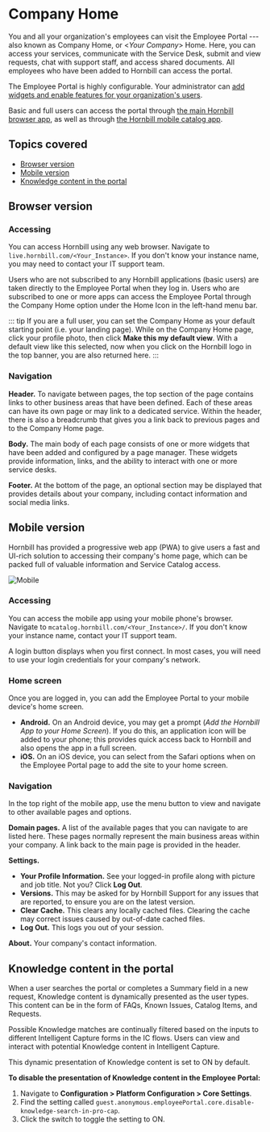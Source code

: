 # Company Home
You and all your organization's employees can visit the Employee Portal --- also known as Company Home, or <*Your Company*> Home. Here, you can access your services, communicate with the Service Desk, submit and view requests, chat with support staff, and access shared documents. All employees who have been added to Hornbill can access the portal.

The Employee Portal is highly configurable. Your administrator can [add widgets and enable features for your organization's users](/esp-config/customize/employee-portal/employee-portal-configuration).

Basic and full users can access the portal through [the main Hornbill browser app](/esp-user-guide/company-home#browser-version), as well as through [the Hornbill mobile catalog app](/esp-user-guide/company-home#mobile-version).

## Topics covered
* [Browser version](/esp-user-guide/company-home#browser-version)
* [Mobile version](/esp-user-guide/company-home#mobile-version)
* [Knowledge content in the portal](/esp-user-guide/company-home#knowledge-content-in-the-portal)

## Browser version
### Accessing
You can access Hornbill using any web browser. Navigate to `live.hornbill.com/<Your_Instance>`. If you don't know your instance name, you may need to contact your IT support team. 

Users who are not subscribed to any Hornbill applications (basic users) are taken directly to the Employee Portal when they log in. Users who are subscribed to one or more apps can access the Employee Portal through the Company Home option under the Home Icon in the left-hand menu bar.

::: tip
If you are a full user, you can set the Company Home as your default starting point (i.e. your landing page). While on the Company Home page, click your profile photo, then click **Make this my default view**. With a default view like this selected, now when you click on the Hornbill logo in the top banner, you are also returned here.
:::

### Navigation
**Header.** To navigate between pages, the top section of the page contains links to other business areas that have been defined. Each of these areas can have its own page or may link to a dedicated service. Within the header, there is also a breadcrumb that gives you a link back to previous pages and to the Company Home page.

**Body.** The main body of each page consists of one or more widgets that have been added and configured by a page manager. These widgets provide information, links, and the ability to interact with one or more service desks.

**Footer.** At the bottom of the page, an optional section may be displayed that provides details about your company, including contact information and social media links.


## Mobile version
Hornbill has provided a progressive web app (PWA) to give users a fast and UI-rich solution to accessing their company's home page, which can be packed full of valuable information and Service Catalog access.

![Mobile](/_books/esp-user-guide/images/mobile-home.png)

### Accessing
You can access the mobile app using your mobile phone's browser. Navigate to `mcatalog.hornbill.com/<Your_Instance>/`. If you don't know your instance name, contact your IT support team.

A login button displays when you first connect. In most cases, you will need to use your login credentials for your company's network.

### Home screen
Once you are logged in, you can add the Employee Portal to your mobile device's home screen.

* **Android.** On an Android device, you may get a prompt (*Add the Hornbill App to your Home Screen*). If you do this, an application icon will be added to your phone; this provides quick access back to Hornbill and also opens the app in a full screen.
* **iOS.** On an iOS device, you can select from the Safari options when on the Employee Portal page to add the site to your home screen.

### Navigation
In the top right of the mobile app, use the menu button to view and navigate to other available pages and options.

**Domain pages.** A list of the available pages that you can navigate to are listed here. These pages normally represent the main business areas within your company. A link back to the main page is provided in the header.

**Settings.**

* **Your Profile Information.** See your logged-in profile along with picture and job title. Not you? Click **Log Out**.
* **Versions.** This may be asked for by Hornbill Support for any issues that are reported, to ensure you are on the latest version.
* **Clear Cache.** This clears any locally cached files. Clearing the cache may correct issues caused by out-of-date cached files.
* **Log Out.** This logs you out of your session.

**About.** Your company's contact information.

## Knowledge content in the portal

When a user searches the portal or completes a Summary field in a new request, Knowledge content is dynamically presented as the user types. This content can be in the form of FAQs, Known Issues, Catalog Items, and Requests.

Possible Knowledge matches are continually filtered based on the inputs to different Intelligent Capture forms in the IC flows. Users can view and interact with potential Knowledge content in Intelligent Capture.

This dynamic presentation of Knowledge content is set to ON by default.

**To disable the presentation of Knowledge content in the Employee Portal:**
1. Navigate to **Configuration > Platform Configuration > Core Settings**.
1. Find the setting called `guest.anonymous.employeePortal.core.disable-knowledge-search-in-pro-cap`.
1. Click the switch to toggle the setting to ON.
